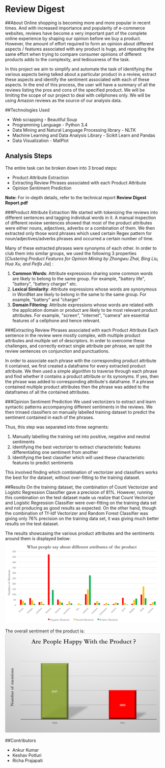 # Review Digest

##About
Online shopping is becoming more and more popular in recent times. And with increased importance and popularity of e-commerce websites, reviews have become a very important part of the complete online experience by shaping our opinion before we buy a product. However, the amount of effort required to form an opinion about different aspects / features associated with any product is huge, and repeating the same effort when trying to compare consumer opinions of different products adds to the complexity, and tediousness of the task.

In this project we aim to simplify and automate the task of identifying the various aspects being talked about a particular product in a review, extract these aspects and identify the sentiment associated with each of these aspects. In the end of this process, the user will have a summary of all the reviews listing the pros and cons of the specified product. We will be limiting the scope of our project to deal with cellphones only. We will be using Amazon reviews as the source of our analysis data.

##Technologies Used
- Web scrapping - Beautiful Soup
- Programming Language - Python 3.4
- Data Mining and Natural Language Processing library - NLTK
- Machine Learning and Data Analysis Library - Scikit Learn and Pandas
- Data Visualization - MatPlot 

## Analysis Steps
The entire task can be broken down into 3 broad steps:

- Product Attribute Extraction
- Extracting Review Phrases associated with each Product Attribute
- Opinion Sentiment Prediction

**Note:** For in-depth details, refer to the technical report **Review Digest Report.pdf**

###Product Attribute Extraction
We started with tokenizing the reviews into different sentences and tagging individual words in it. A manual inspection of different review sentences showed that most of the product attributes were either nouns, adjectives, adverbs or a combination of them. We then extracted only those word phrases which used certain Regex pattern for noun/adjectives/adverbs phrases and occurred a certain number of time.

Many of these extracted phrases were synonyms of each other. In order to club them into similar groups, we used the following 3 properties [*Clustering Product Features for Opinion Mining by Zhongwu Zhai, Bing Liu, Hua Xu, and Peifa Jia*] :

1. **Common Words**:
Attribute expressions sharing some common words are likely to belong to the same
group. For example, "battery life", "battery", "battery charger" etc.
2. **Lexical Similarity**:
Attribute expressions whose words are synonymous in WordNet are likely to belong in the same to the same group. For example, "battery" and "charger"
3. **Domain Filtering**:
Attribute expressions whose words are related with the application domain or product are likely to be most relevant product attributes. For example, "screen", "internet", "camera" are essential features of a cellphone and hence relevant.

###Extracting Review Phrases associated with each Product Attribute
Each sentence in the review were mostly complex, with multiple product attributes and multiple set of descriptors. In order to overcome these challenges, and correctly extract single attribute per phrase, we split the review sentences on conjunction and punctuations.

In order to associate each phrase with the corresponding product attribute it contained, we first created a dataframe for every extracted product attribute. We then used a simple algorithm to traverse through each phrase and find whether it contains a product attribute or its synonyms. If yes, then the phrase was added to corresponding attribute's dataframe. If a phrase contained multiple product attributes then the phrase was added to the dataframes of all the contained attributes.

###Opinion Sentiment Prediction
We used vectorizers to extract and learn syntactic patterns accompanying different sentiments in the reviews. We then trinaed classifiers on manually labelled training dataset to predict the sentiment contained in each of the phrases.

Thus, this step was separated into three segments:

1. Manually labelling the training set into positive, negative and neutral sentiments
2. Identifying the best vectorizer to extract characteristic features differentiating one sentiment from another
3. Identifying the best classifier which will used these characteristic features to predict sentiments

This involved finding which combination of vectorizer and classifiers works the best for the dataset, without over-fitting to the training dataset.

##Results
On the training dataset, the combination of Count Vectorizer and Logistic Regression Classifier gave a precision of 81%. However, running this combination on the test dataset made us realize that Count Vectorizer and Logistic Regression Classifier were over-fitting on the training data set and not producing as good results as expected.
On the other hand, though the combination of Tf-Idf Vectorizer and Random Forest Classifier was giving only 76% precision on the training data set, it was giving much better results on the test dataset.

The results showcasing the various product attributes and the sentiments around them is displayed below:
![alt text](https://github.com/rprajapati1/ReviewDigest/blob/master/TestResults.png)

The overall sentiment of the product is:
![alt text](https://github.com/rprajapati1/ReviewDigest/blob/master/OverallProductSentiment.png)

##Contributors
- Ankur Kumar
- Keshav Potluri
- Richa Prajapati

